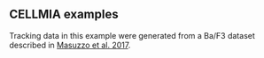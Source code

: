 ## CELLMIA examples

Tracking data in this example were generated from a Ba/F3 dataset described in [Masuzzo et al. 2017](http://dx.doi.org/10.1038/srep42383).
